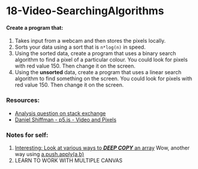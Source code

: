 # 18-Video-SearchingAlgorithms

#### Create a program that:
1. Takes input from a webcam and then stores the pixels locally.
2. Sorts your data using a sort that is ```n*log(n)``` in speed.
3. Using the sorted data, create a program that uses a binary search algorithm to find a pixel of a particular colour. You could look for pixels with red value 150. Then change it on the screen.
4. Using the **unsorted** data, create a program that uses a linear search algorithm to find something on the screen.  You could look for pixels with red value 150. Then change it on the screen.

### Resources:
* [Analysis question on stack exchange](http://softwareengineering.stackexchange.com/questions/204260/why-is-binary-search-which-needs-sorted-data-considered-better-than-linear-sear)
* [Daniel Shiffman - p5.js - Video and Pixels](https://www.youtube.com/playlist?list=PLRqwX-V7Uu6aKKsDHZdDvN6oCJ2hRY_Ig)

### Notes for self:
1. [Interesting: Look at various ways to ***DEEP COPY*** an array](http://stackoverflow.com/a/23536726) 
Wow, another way using [a.push.apply(a,b)](http://stackoverflow.com/a/1374131)
2. LEARN TO WORK WITH MULTIPLE CANVAS 
